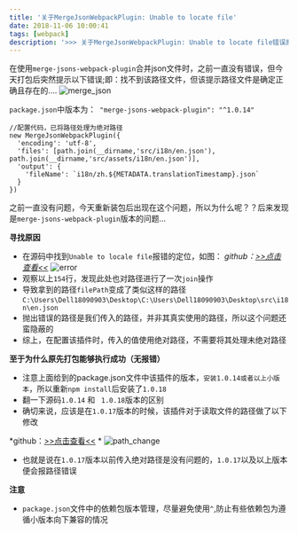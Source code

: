 ```yaml
---
title: '关于MergeJsonWebpackPlugin: Unable to locate file'
date: 2018-11-06 10:00:41
tags: [webpack]
description: '>>> 关于MergeJsonWebpackPlugin: Unable to locate file错误原因及解决方案...'
---
```

在使用`merge-jsons-webpack-plugin`合并json文件时，之前一直没有错误，但今天打包后突然提示以下错误;即：找不到该路径文件，但该提示路径文件是确定正确且存在的....
![merge_json](/img/webpack/merge_json.png)

`package.json`中版本为：` "merge-jsons-webpack-plugin": "^1.0.14"`
```
//配置代码，已将路径处理为绝对路径
new MergeJsonWebpackPlugin({
  'encoding': 'utf-8',
  'files': [path.join(__dirname,'src/i18n/en.json'), path.join(__dirname,'src/assets/i18n/en.json')],
  'output': {
    'fileName': `i18n/zh.${METADATA.translationTimestamp}.json`
  }
})
```
之前一直没有问题，今天重新装包后出现在这个问题，所以为什么呢？？后来发现是`merge-jsons-webpack-plugin`版本的问题...

**寻找原因**
  - 在源码中找到` Unable to locale file `报错的定位，如图：
  *github：[\>>点击查看<<](https://github.com/tettusud/merge-jsons-webpack-plugin/blob/master/index.ts)*
  ![error](/img/webpack/error.png)  
  - 观察以上`154`行，发现此处也对路径进行了一次`join`操作
  - 导致拿到的路径`filePath`变成了类似这样的路径
  `C:\Users\Dell18090903\Desktop\C:\Users\Dell18090903\Desktop\src\i18n\en.json`
  - 抛出错误的路径是我们传入的路径，并非其真实使用的路径，所以这个问题还蛮隐蔽的
  - 综上，在配置该插件时，传入的值使用绝对路径，不需要将其处理未绝对路径

**至于为什么原先打包能够执行成功（无报错）**
  - 注意上面给到的package.json文件中该插件的版本，`安装1.0.14或者以上小版本`，所以重新`npm install`后安装了`1.0.18`
  - 翻一下源码`1.0.14` 和 ` 1.0.18`版本的区别
  - 确切来说，应该是在`1.0.17`版本的时候，该插件对于读取文件的路径做了以下修改

  *github：[\>>点击查看<<](https://github.com/tettusud/merge-jsons-webpack-plugin/commit/17ce282203b44fc51e68cf3aecf44c88df33cccb) *
  ![path_change](/img/webpack/change.png)
  - 也就是说在`1.0.17`版本以前传入绝对路径是没有问题的，`1.0.17`以及以上版本便会报路径错误

**注意**
  - `package.json`文件中的依赖包版本管理，尽量避免使用` ^ `,防止有些依赖包为遵循小版本向下兼容的情况
